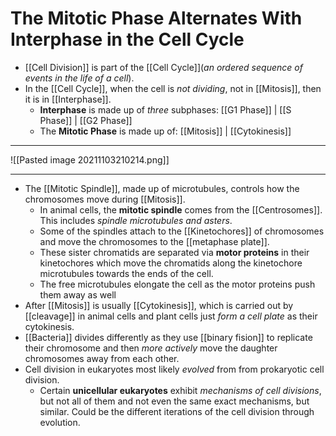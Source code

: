 # The Mitotic Phase Alternates With Interphase in the Cell Cycle
- [[Cell Division]] is part of the [[Cell Cycle]](*an ordered sequence of events in the life of a cell*).
- In the [[Cell Cycle]], when the cell is *not dividing*, not in [[Mitosis]], then it is in [[Interphase]].
	- **Interphase** is made up of *three* subphases: [[G1 Phase]] | [[S Phase]] |  [[G2 Phase]]
	-  The **Mitotic Phase** is made up of: [[Mitosis]] | [[Cytokinesis]] 
---
![[Pasted image 20211103210214.png]]

---
- The [[Mitotic Spindle]], made up of microtubules, controls how the chromosomes move during [[Mitosis]].
	- In animal cells, the **mitotic spindle**  comes from the [[Centrosomes]]. This includes *spindle microtubules and asters*.
	- Some of the spindles attach to the [[Kinetochores]] of chromosomes and move the chromosomes to the [[metaphase plate]].
	- These sister chromatids are separated via **motor proteins** in their kinetochores which move the chromatids along the kinetochore microtubules towards the ends of the cell.
	- The free microtubules elongate the cell as the motor proteins push them away as well
- After [[Mitosis]] is usually [[Cytokinesis]], which is carried out by [[cleavage]] in animal cells and plant cells just *form a cell plate*  as their cytokinesis. 
- [[Bacteria]] divides differently as they use [[binary fision]] to replicate their chromosome and then *more actively* move the daughter chromosomes away from each other.
- Cell division in eukaryotes most likely *evolved* from from prokaryotic cell division.
	- Certain **unicellular eukaryotes** exhibit *mechanisms of cell divisions*, but not all of them and not even the same exact mechanisms, but similar. Could be the different iterations of the cell division through evolution.